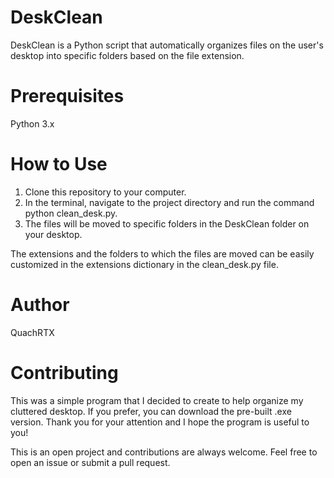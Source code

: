 # DeskClean
DeskClean is a Python script that automatically organizes files on the user's desktop into specific folders based on the file extension.

# Prerequisites
Python 3.x

# How to Use
1. Clone this repository to your computer.
2. In the terminal, navigate to the project directory and run the command python clean_desk.py.
3. The files will be moved to specific folders in the DeskClean folder on your desktop.

The extensions and the folders to which the files are moved can be easily customized in the extensions dictionary in the clean_desk.py file.

# Author
QuachRTX

# Contributing
This was a simple program that I decided to create to help organize my cluttered desktop. If you prefer, you can download the pre-built .exe version. Thank you for your attention and I hope the program is useful to you!

This is an open project and contributions are always welcome. Feel free to open an issue or submit a pull request.
